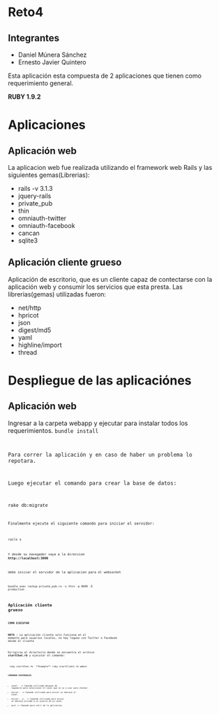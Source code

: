 Reto4
=====

Integrantes
-----------

* Daniel Múnera Sánchez
* Ernesto Javier Quintero


Esta aplicación esta compuesta de 2 aplicaciones que tienen como requerimiento general.

**RUBY 1.9.2**


Aplicaciones
============


Aplicación web
--------------

La aplicacion web fue realizada utilizando el framework web Rails y las siguientes gemas(Librerias):

* rails -v 3.1.3
* jquery-rails
* private_pub
* thin
* omniauth-twitter
* omniauth-facebook
* cancan
* sqlite3

Aplicación cliente grueso
-------------------------

Aplicación de escritorio, que es un cliente capaz de contectarse con la aplicación web y consumir los servicios
que esta presta. Las librerias(gemas) utilizadas fueron:

* net/http
* hpricot
* json
* digest/md5
* yaml
* highline/import
* thread

Despliegue de las aplicaciónes
==============================

**Aplicación web**
--------------

Ingresar a la carpeta webapp y ejecutar para instalar todos los requerimientos. 
<code>bundle install 

Para correr la aplicación y en caso de haber un problema lo repotara.

Luego ejecutar el comando para crear la base de datos:

<code>rake db:migrate<code> 
	

	
Finalmente ejecute el siguiente comando para iniciar el servidor:

<code>rails s

Y desde su navegador vaya a la direccion **http://localhost:3000** 

debe iniciar el servidor de la aplicacion para el websocket

<code>bundle exec rackup private_pub.ru -s thin -p 8000 -E production

**Aplicación cliente grueso**
-------------------------

**COMO EJECUTAR**

**NOTA** : La aplicación cliente solo funciona en el momento para usuarios locales, no hay logueo con Twitter o Facebook desde el cliente

Dirigirse al directorio donde se encuentra el archivo **startChat.rb** y ejecutar el comando:

<code>
 ruby startChat.rb <nickname-local-user> **Example** ruby startClient.rb admin
<code>

**COMANDOS DISPONIBLES**

* canal: <nombre del canal> ~> Comando utilizado despues de loguearse para seleccionar el canal que se va a usar para chatear.
* enviar: <msg>  ~> Comando utilizado para enviar un mensaje al canal.
* enviar: <msg> => <username> ~> Comando utilizado para enviar un mensaje privado a un usuario de un canal.
* quit ~> Comando para salir de la aplicacion.










